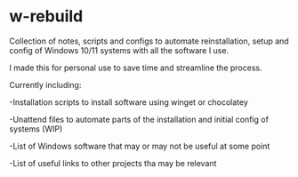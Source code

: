 # w-rebuild
Collection of notes, scripts and configs to automate reinstallation, setup and config of Windows 10/11 systems with all the software I use. 

I made this for personal use to save time and streamline the process.

Currently including:

-Installation scripts to install software using winget or chocolatey

-Unattend files to automate parts of the installation and initial config of systems (WIP)

-List of Windows software that may or may not be useful at some point 

-List of useful links to other projects tha may be relevant 
